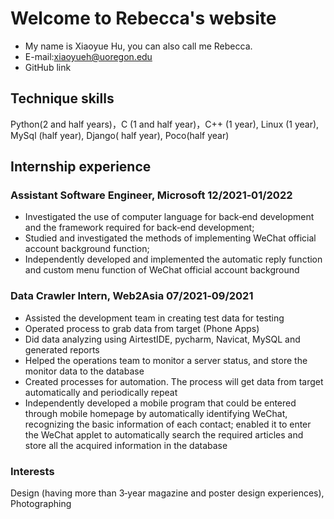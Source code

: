 # Welcome to Rebecca's website

 - My name is Xiaoyue Hu, you can also call me Rebecca.
 - E-mail:xiaoyueh@uoregon.edu
 - GitHub link

## Technique skills

Python(2 and half years)，C (1 and half year)，C++ (1 year), Linux (1 year), MySql (half year), Django( half year), Poco(half year)

## Internship experience

### Assistant Software Engineer, Microsoft    12/2021‐01/2022
 - Investigated the use of computer language for back‐end development and the framework required for
back‐end development;
 - Studied and investigated the methods of implementing WeChat official account background function;
 - Independently developed and implemented the automatic reply function and custom menu function of WeChat official account background

### Data Crawler Intern, Web2Asia 07/2021‐09/2021
 - Assisted the development team in creating test data for testing
 - Operated process to grab data from target (Phone Apps)
 - Did data analyzing using AirtestIDE, pycharm, Navicat, MySQL and generated reports
 - Helped the operations team to monitor a server status, and store the monitor data to the database
 - Created processes for automation. The process will get data from target automatically and periodically repeat
 - Independently developed a mobile program that could be entered through mobile homepage by automatically identifying WeChat, recognizing the basic information of each contact; enabled it to enter the WeChat applet to automatically search the required articles and store all the acquired information in the database

### Interests

Design (having more than 3‐year magazine and poster design experiences), Photographing
